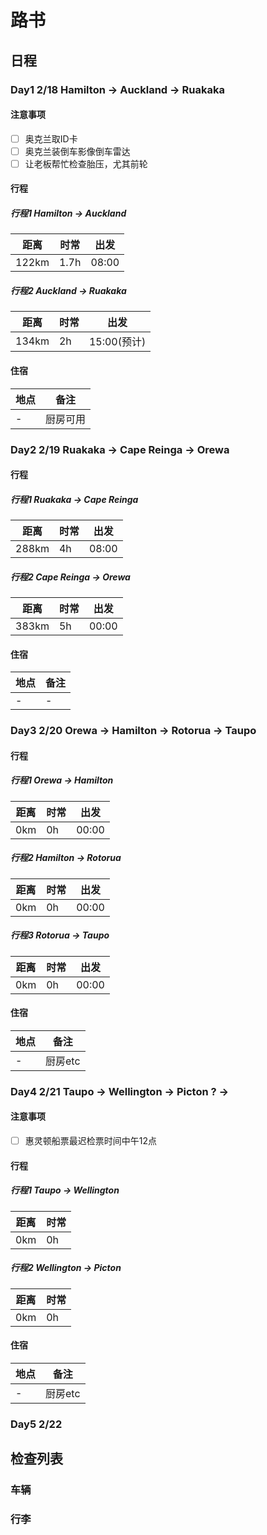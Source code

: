 # 路书

## 日程

### Day1 2/18 Hamilton -> Auckland -> Ruakaka

#### 注意事项

* [ ] 奥克兰取ID卡
* [ ] 奥克兰装倒车影像倒车雷达
* [ ] 让老板帮忙检查胎压，尤其前轮

#### 行程

##### 行程1 Hamilton -> Auckland

距离|时常|出发
-|-|-
122km|1.7h|08:00

##### 行程2 Auckland -> Ruakaka

距离|时常|出发
-|-|-
134km|2h|15:00(预计)

#### 住宿

地点|备注
-|-
-|厨房可用

### Day2 2/19 Ruakaka -> Cape Reinga -> Orewa

#### 行程

##### 行程1 Ruakaka -> Cape Reinga

距离|时常|出发
-|-|-
288km|4h|08:00

##### 行程2 Cape Reinga -> Orewa

距离|时常|出发
-|-|-
383km|5h|00:00

#### 住宿

地点|备注
-|-
-|-

### Day3 2/20 Orewa -> Hamilton -> Rotorua -> Taupo

#### 行程

##### 行程1 Orewa -> Hamilton

距离|时常|出发
-|-|-
0km|0h|00:00

##### 行程2 Hamilton -> Rotorua

距离|时常|出发
-|-|-
0km|0h|00:00

##### 行程3 Rotorua -> Taupo

距离|时常|出发
-|-|-
0km|0h|00:00

#### 住宿

地点|备注
-|-
-|厨房etc

### Day4 2/21 Taupo -> Wellington -> Picton ? ->

#### 注意事项

* [ ] 惠灵顿船票最迟检票时间中午12点

#### 行程

##### 行程1 Taupo -> Wellington

距离|时常
-|-
0km|0h

##### 行程2 Wellington -> Picton

距离|时常
-|-
0km|0h

#### 住宿

地点|备注
-|-
-|厨房etc

### Day5 2/22

## 检查列表

### 车辆

### 行李
